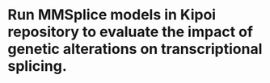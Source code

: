 # Run MMSplice models in Kipoi repository to evaluate the impact of genetic alterations on transcriptional splicing.
